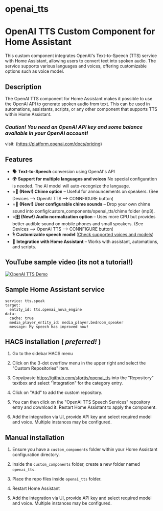 # openai_tts
# OpenAI TTS Custom Component for Home Assistant

This custom component integrates OpenAI's Text-to-Speech (TTS) service with Home Assistant, allowing users to convert text into spoken audio. The service supports various languages and voices, offering customizable options such as voice model.

## Description

The OpenAI TTS component for Home Assistant makes it possible to use the OpenAI API to generate spoken audio from text. This can be used in automations, assistants, scripts, or any other component that supports TTS within Home Assistant. 

### *Caution! You need an OpenAI API key and some balance available in your OpenAI account!* ###
visit: (https://platform.openai.com/docs/pricing)


## Features  

- 🗣️ **Text-to-Speech** conversion using OpenAI's API  
- 🌍 **Support for multiple languages and voices** No special configuration is needed. The AI model will auto-recognize the language.
- ⭐🔔 **(New!) Chime option** – Useful for announcements on speakers. (See Devices --> OpenAI TTS --> CONNFIGURE button)
- ⭐🔔 **(New!) User configurable chime sounds** – Drop your own chime sound into config/custom_components/openai_tts/chime folder (mp3).
- ⭐🎛️ **(New!) Audio normalization option** – Uses more CPU but provides better audible sound on mobile phones and small speakers. (See Devices --> OpenAI TTS --> CONNFIGURE button)
- 🎙️ **Customizable speech model** ([Check supported voices and models](https://platform.openai.com/docs/guides/text-to-speech))  
- 🏡 **Integration with Home Assistant** – Works with assistant, automations, and scripts.  


## YouTube sample video (its not a tutorial!)

[![OpenAI TTS Demo](https://img.youtube.com/vi/oeeypI_X0qs/0.jpg)](https://www.youtube.com/watch?v=oeeypI_X0qs)



## Sample Home Assistant service

```
service: tts.speak
target:
  entity_id: tts.openai_nova_engine
data:
  cache: true
  media_player_entity_id: media_player.bedroom_speaker
  message: My speech has improved now!
```

## HACS installation ( *preferred!* ) 

1. Go to the sidebar HACS menu 

2. Click on the 3-dot overflow menu in the upper right and select the "Custom Repositories" item.

3. Copy/paste https://github.com/sfortis/openai_tts into the "Repository" textbox and select "Integration" for the category entry.

4. Click on "Add" to add the custom repository.

5. You can then click on the "OpenAI TTS Speech Services" repository entry and download it. Restart Home Assistant to apply the component.

6. Add the integration via UI, provide API key and select required model and voice. Multiple instances may be configured.

## Manual installation

1. Ensure you have a `custom_components` folder within your Home Assistant configuration directory.

2. Inside the `custom_components` folder, create a new folder named `openai_tts`.

3. Place the repo files inside `openai_tts` folder.

4. Restart Home Assistant

5. Add the integration via UI, provide API key and select required model and voice. Multiple instances may be configured.
